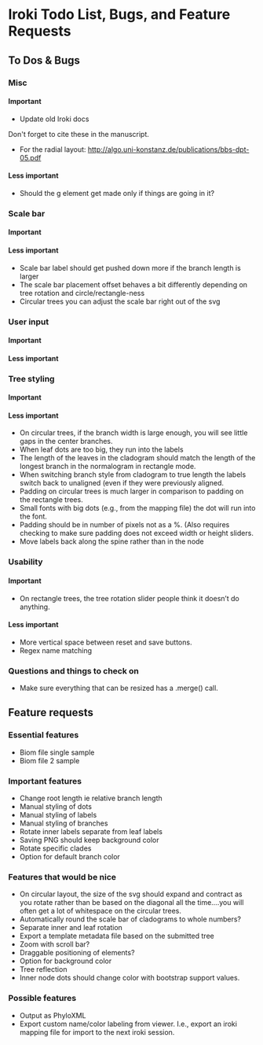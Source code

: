 # Iroki Todo List, Bugs, and Feature Requests

## To Dos & Bugs

### Misc

#### Important

- Update old Iroki docs

Don't forget to cite these in the manuscript.

- For the radial layout: http://algo.uni-konstanz.de/publications/bbs-dpt-05.pdf

#### Less important

- Should the g element get made only if things are going in it?

### Scale bar

#### Important 

#### Less important

- Scale bar label should get pushed down more if the branch length is larger
- The scale bar placement offset behaves a bit differently depending on tree rotation and circle/rectangle-ness
- Circular trees you can adjust the scale bar right out of the svg

### User input

#### Important

#### Less important

### Tree styling

#### Important

#### Less important

- On circular trees, if the branch width is large enough, you will see little gaps in the center branches.
- When leaf dots are too big, they run into the labels
- The length of the leaves in the cladogram should match the length of the longest branch in the normalogram in rectangle mode.
- When switching branch style from cladogram to true length the labels switch back to unaligned (even if they were previously aligned.
- Padding on circular trees is much larger in comparison to padding on the rectangle trees.
- Small fonts with big dots (e.g., from the mapping file) the dot will run into the font.
- Padding should be in number of pixels not as a %. (Also requires checking to make sure padding does not exceed width or height sliders.
- Move labels back along the spine rather than in the node

### Usability 

#### Important

- On rectangle trees, the tree rotation slider people think it doesn’t do anything.

#### Less important

- More vertical space between reset and save buttons.
- Regex name matching

### Questions and things to check on 

- Make sure everything that can be resized has a .merge() call.

## Feature requests

### Essential features

- Biom file single sample
- Biom file 2 sample

### Important features

- Change root length ie relative branch length 
- Manual styling of dots
- Manual styling of labels
- Manual styling of branches
- Rotate inner labels separate from leaf labels
- Saving PNG should keep background color
- Rotate specific clades 
- Option for default branch color

### Features that would be nice

- On circular layout, the size of the svg should expand and contract as you rotate rather than be based on the diagonal all the time….you will often get a lot of whitespace on the circular trees.
- Automatically round the scale bar of cladograms to whole numbers?
- Separate inner and leaf rotation
- Export a template metadata file based on the submitted tree
- Zoom with scroll bar?
- Draggable positioning of elements?
- Option for background color
- Tree reflection
- Inner node dots should change color with bootstrap support values.

### Possible features

- Output as PhyloXML
- Export custom name/color labeling from viewer.  I.e., export an iroki mapping file for import to the next iroki session.



